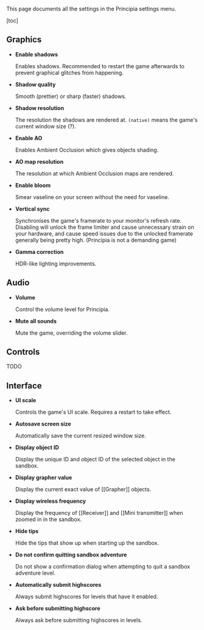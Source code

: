 This page documents all the settings in the Principia settings menu.

[toc]

## Graphics
- **Enable shadows**

	Enables shadows. Recommended to restart the game afterwards to prevent graphical glitches from happening.

- **Shadow quality**

	Smooth (prettier) or sharp (faster) shadows.

- **Shadow resolution**

	The resolution the shadows are rendered at. `(native)` means the game's current window size (?).

- **Enable AO**

	Enables Ambient Occlusion which gives objects shading.

- **AO map resolution**

	The resolution at which Ambient Occlusion maps are rendered.

- **Enable bloom**

	Smear vaseline on your screen without the need for vaseline.

- **Vertical sync**

	Synchronises the game's framerate to your monitor's refresh rate. Disabling will unlock the frame limiter and cause unnecessary strain on your hardware, and cause speed issues due to the unlocked framerate generally being pretty high. (Principia is not a demanding game)

- **Gamma correction**

	HDR-like lighting improvements.

## Audio
- **Volume**

	Control the volume level for Principia.

- **Mute all sounds**

	Mute the game, overriding the volume slider.

## Controls
TODO

## Interface
- **UI scale**

	Controls the game's UI scale. Requires a restart to take effect.

- **Autosave screen size**

	Automatically save the current resized window size.

- **Display object ID**

	Display the unique ID and object ID of the selected object in the sandbox.

- **Display grapher value**

	Display the current exact value of [[Grapher]] objects.

- **Display wireless frequency**

	Display the frequency of [[Receiver]] and [[Mini transmitter]] when zoomed in in the sandbox.

- **Hide tips**

	Hide the tips that show up when starting up the sandbox.

- **Do not confirm quitting sandbox adventure**

	Do not show a confirmation dialog when attempting to quit a sandbox adventure level.

- **Automatically submit highscores**

	Always submit highscores for levels that have it enabled.

- **Ask before submitting highscore**

	Always ask before submitting highscores in levels.
